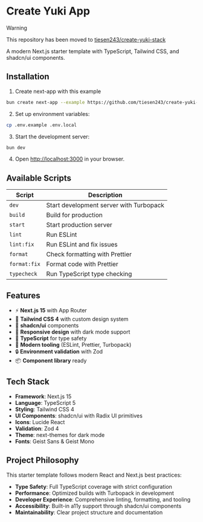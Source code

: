 # Create Yuki App

> [!WARNING]
> This repository has been moved to [tiesen243/create-yuki-stack](https://github.com/tiesen243/create-yuki-stack)

A modern Next.js starter template with TypeScript, Tailwind CSS, and shadcn/ui components.

## Installation

1. Create next-app with this example

```bash
bun create next-app --example https://github.com/tiesen243/create-yuki-app
```

2. Set up environment variables:

```bash
cp .env.example .env.local
```

3. Start the development server:

```bash
bun dev
```

4. Open [http://localhost:3000](http://localhost:3000) in your browser.

## Available Scripts

| Script       | Description                             |
| ------------ | --------------------------------------- |
| `dev`        | Start development server with Turbopack |
| `build`      | Build for production                    |
| `start`      | Start production server                 |
| `lint`       | Run ESLint                              |
| `lint:fix`   | Run ESLint and fix issues               |
| `format`     | Check formatting with Prettier          |
| `format:fix` | Format code with Prettier               |
| `typecheck`  | Run TypeScript type checking            |

## Features

- ⚡ **Next.js 15** with App Router
- 🎨 **Tailwind CSS 4** with custom design system
- 🧩 **shadcn/ui** components
- 📱 **Responsive design** with dark mode support
- 🔧 **TypeScript** for type safety
- 🌟 **Modern tooling** (ESLint, Prettier, Turbopack)
- 🔒 **Environment validation** with Zod
- 📦 **Component library** ready

## Tech Stack

- **Framework**: Next.js 15
- **Language**: TypeScript 5
- **Styling**: Tailwind CSS 4
- **UI Components**: shadcn/ui with Radix UI primitives
- **Icons**: Lucide React
- **Validation**: Zod 4
- **Theme**: next-themes for dark mode
- **Fonts**: Geist Sans & Geist Mono

## Project Philosophy

This starter template follows modern React and Next.js best practices:

- **Type Safety**: Full TypeScript coverage with strict configuration
- **Performance**: Optimized builds with Turbopack in development
- **Developer Experience**: Comprehensive linting, formatting, and tooling
- **Accessibility**: Built-in a11y support through shadcn/ui components
- **Maintainability**: Clear project structure and documentation
